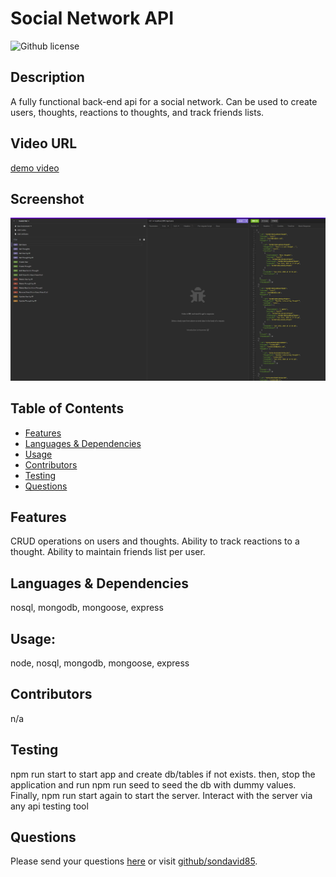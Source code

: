 # Social Network API 
  ![Github license](https://img.shields.io/badge/license--blue.svg)
  ## Description
  A fully functional back-end api for a social network. Can be used to create users, thoughts, reactions to thoughts, and track friends lists.
  ## Video URL
  [demo video](https://drive.google.com/file/d/1S22eiyKgvR47DA1VvrckcUWpgsHRyJs1/view?usp=sharing)
  ## Screenshot
  ![alt-text](./dist/screenshot.jpeg)
  ## Table of Contents
  * [Features](#features)
  * [Languages & Dependencies](#languagesanddependencies)
  * [Usage](#Usage)
  * [Contributors](#contributors)
  * [Testing](#testing)
  * [Questions](#questions)
  ## Features
  CRUD operations on users and thoughts. Ability to track reactions to a thought. Ability to maintain friends list per user.
  ## Languages & Dependencies
  nosql, mongodb, mongoose, express
  ## Usage:
  node, nosql, mongodb, mongoose, express
  ## Contributors
  n/a
  ## Testing
  npm run start to start app and create db/tables if not exists. then, stop the application and run npm run seed to seed the db with dummy values. Finally, npm run start again to start the server. Interact with the server via any api testing tool
  ## Questions
  Please send your questions [here](mailto:sondavid85@yahoo.com?subject=[GitHub]%20Dev%20Connect) or visit [github/sondavid85](https://github.com/sondavid85).
  
